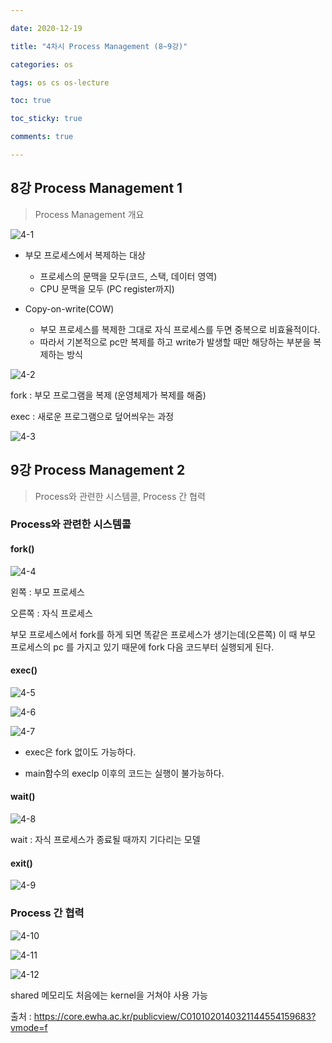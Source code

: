 ```yaml
---

date: 2020-12-19

title: "4차시 Process Management (8~9강)"

categories: os

tags: os cs os-lecture

toc: true

toc_sticky: true

comments: true

---
```


## 8강 Process Management 1

>  Process Management 개요

![4-1](/assets/images/os/os_lecture/4-1.PNG)

- 부모 프로세스에서 복제하는 대상 
  - 프로세스의 문맥을 모두(코드, 스택, 데이터 영역)
  - CPU 문맥을 모두 (PC register까지)

- Copy-on-write(COW) 
  - 부모 프로세스를 복제한 그대로 자식 프로세스를 두면 중복으로 비효율적이다.
  - 따라서 기본적으로 pc만 복제를 하고 write가 발생할 때만 해당하는 부분을 복제하는 방식



![4-2](/assets/images/os/os_lecture/4-2.PNG)



fork : 부모 프로그램을 복제 (운영체제가 복제를 해줌)

exec : 새로운 프로그램으로 덮어씌우는 과정







![4-3](/assets/images/os/os_lecture/4-3.PNG)



## 9강 Process Management 2

> Process와 관련한 시스템콜, Process 간 협력



### Process와 관련한 시스템콜

#### fork()

![4-4](/assets/images/os/os_lecture/4-4.PNG)

왼쪽 : 부모 프로세스

오른쪽 : 자식 프로세스

부모 프로세스에서 fork를 하게 되면 똑같은 프로세스가 생기는데(오른쪽) 이 때 부모 프로세스의 pc 를 가지고 있기 때문에 fork 다음 코드부터 실행되게 된다.

#### exec()

![4-5](/assets/images/os/os_lecture/4-5.PNG)



![4-6](/assets/images/os/os_lecture/4-6.PNG)





![4-7](/assets/images/os/os_lecture/4-7.PNG)



- exec은 fork 없이도 가능하다.

- main함수의 execlp 이후의 코드는 실행이 불가능하다.



#### wait()

![4-8](/assets/images/os/os_lecture/4-8.PNG)

wait : 자식 프로세스가 종료될 때까지 기다리는 모델



#### exit()

![4-9](/assets/images/os/os_lecture/4-9.PNG)



### Process 간 협력

![4-10](/assets/images/os/os_lecture/4-10.PNG)



![4-11](/assets/images/os/os_lecture/4-11.PNG)



![4-12](/assets/images/os/os_lecture/4-12.PNG)

shared 메모리도 처음에는 kernel을 거쳐야 사용 가능











출처 : https://core.ewha.ac.kr/publicview/C0101020140321144554159683?vmode=f

